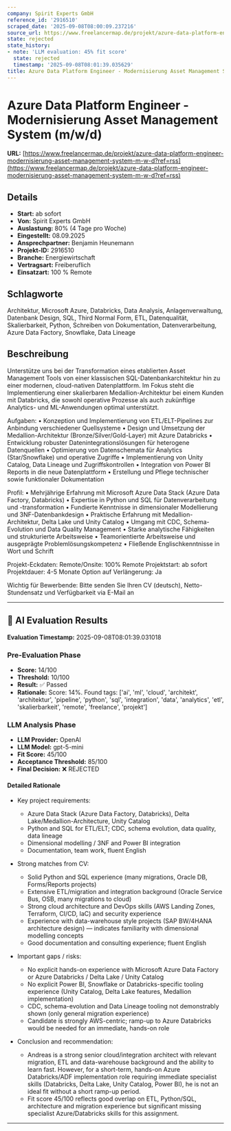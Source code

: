 ```yaml
---
company: Spirit Experts GmbH
reference_id: '2916510'
scraped_date: '2025-09-08T08:00:09.237216'
source_url: https://www.freelancermap.de/projekt/azure-data-platform-engineer-modernisierung-asset-management-system-m-w-d?ref=rss
state: rejected
state_history:
- note: 'LLM evaluation: 45% fit score'
  state: rejected
  timestamp: '2025-09-08T08:01:39.035629'
title: Azure Data Platform Engineer - Modernisierung Asset Management System (m/w/d)
---
```



# Azure Data Platform Engineer - Modernisierung Asset Management System (m/w/d)
**URL:** [https://www.freelancermap.de/projekt/azure-data-platform-engineer-modernisierung-asset-management-system-m-w-d?ref=rss](https://www.freelancermap.de/projekt/azure-data-platform-engineer-modernisierung-asset-management-system-m-w-d?ref=rss)
## Details
- **Start:** ab sofort
- **Von:** Spirit Experts GmbH
- **Auslastung:** 80% (4 Tage pro Woche)
- **Eingestellt:** 08.09.2025
- **Ansprechpartner:** Benjamin Heunemann
- **Projekt-ID:** 2916510
- **Branche:** Energiewirtschaft
- **Vertragsart:** Freiberuflich
- **Einsatzart:** 100
                                                % Remote

## Schlagworte
Architektur, Microsoft Azure, Databricks, Data Analysis, Anlagenverwaltung, Datenbank Design, SQL, Third Normal Form, ETL, Datenqualität, Skalierbarkeit, Python, Schreiben von Dokumentation, Datenverarbeitung, Azure Data Factory, Snowflake, Data Lineage

## Beschreibung
Unterstütze uns bei der Transformation eines etablierten Asset Management Tools von einer klassischen SQL-Datenbankarchitektur hin zu einer modernen, cloud-nativen Datenplattform. Im Fokus steht die Implementierung einer skalierbaren Medallion-Architektur bei einem Kunden mit Databricks, die sowohl operative Prozesse als auch zukünftige Analytics- und ML-Anwendungen optimal unterstützt.

Aufgaben:
• Konzeption und Implementierung von ETL/ELT-Pipelines zur Anbindung verschiedener Quellsysteme
• Design und Umsetzung der Medallion-Architektur (Bronze/Silver/Gold-Layer) mit Azure Databricks
• Entwicklung robuster Datenintegrationslösungen für heterogene Datenquellen
• Optimierung von Datenschemata für Analytics (Star/Snowflake) und operative Zugriffe
• Implementierung von Unity Catalog, Data Lineage und Zugriffskontrollen
• Integration von Power BI Reports in die neue Datenplattform
• Erstellung und Pflege technischer sowie funktionaler Dokumentation

Profil:
• Mehrjährige Erfahrung mit Microsoft Azure Data Stack (Azure Data Factory, Databricks)
• Expertise in Python und SQL für Datenverarbeitung und -transformation
• Fundierte Kenntnisse in dimensionaler Modellierung und 3NF-Datenbankdesign
• Praktische Erfahrung mit Medallion-Architektur, Delta Lake und Unity Catalog
• Umgang mit CDC, Schema-Evolution und Data Quality Management
• Starke analytische Fähigkeiten und strukturierte Arbeitsweise
• Teamorientierte Arbeitsweise und ausgeprägte Problemlösungskompetenz
• Fließende Englischkenntnisse in Wort und Schrift

Projekt-Eckdaten:
Remote/Onsite: 100% Remote
Projektstart: ab sofort
Projektdauer: 4-5 Monate
Option auf Verlängerung: Ja

Wichtig für Bewerbende:
Bitte senden Sie Ihren CV (deutsch), Netto-Stundensatz und Verfügbarkeit via E-Mail an

---

## 🤖 AI Evaluation Results

**Evaluation Timestamp:** 2025-09-08T08:01:39.031018

### Pre-Evaluation Phase
- **Score:** 14/100
- **Threshold:** 10/100
- **Result:** ✅ Passed
- **Rationale:** Score: 14%. Found tags: ['ai', 'ml', 'cloud', 'architekt', 'architektur', 'pipeline', 'python', 'sql', 'integration', 'data', 'analytics', 'etl', 'skalierbarkeit', 'remote', 'freelance', 'projekt']

### LLM Analysis Phase
- **LLM Provider:** OpenAI
- **LLM Model:** gpt-5-mini
- **Fit Score:** 45/100
- **Acceptance Threshold:** 85/100
- **Final Decision:** ❌ REJECTED

#### Detailed Rationale
- Key project requirements:
  - Azure Data Stack (Azure Data Factory, Databricks), Delta Lake/Medallion-Architecture, Unity Catalog
  - Python and SQL for ETL/ELT; CDC, schema evolution, data quality, data lineage
  - Dimensional modelling / 3NF and Power BI integration
  - Documentation, team work, fluent English

- Strong matches from CV:
  - Solid Python and SQL experience (many migrations, Oracle DB, Forms/Reports projects)
  - Extensive ETL/migration and integration background (Oracle Service Bus, OSB, many migrations to cloud)
  - Strong cloud architecture and DevOps skills (AWS Landing Zones, Terraform, CI/CD, IaC) and security experience
  - Experience with data-warehouse style projects (SAP BW/4HANA architecture design) — indicates familiarity with dimensional modelling concepts
  - Good documentation and consulting experience; fluent English

- Important gaps / risks:
  - No explicit hands-on experience with Microsoft Azure Data Factory or Azure Databricks / Delta Lake / Unity Catalog
  - No explicit Power BI, Snowflake or Databricks-specific tooling experience (Unity Catalog, Delta Lake features, Medallion implementation)
  - CDC, schema-evolution and Data Lineage tooling not demonstrably shown (only general migration experience)
  - Candidate is strongly AWS-centric; ramp-up to Azure Databricks would be needed for an immediate, hands-on role

- Conclusion and recommendation:
  - Andreas is a strong senior cloud/integration architect with relevant migration, ETL and data-warehouse background and the ability to learn fast. However, for a short-term, hands-on Azure Databricks/ADF implementation role requiring immediate specialist skills (Databricks, Delta Lake, Unity Catalog, Power BI), he is not an ideal fit without a short ramp-up period.
  - Fit score 45/100 reflects good overlap on ETL, Python/SQL, architecture and migration experience but significant missing specialist Azure/Databricks skills for this assignment.

---
